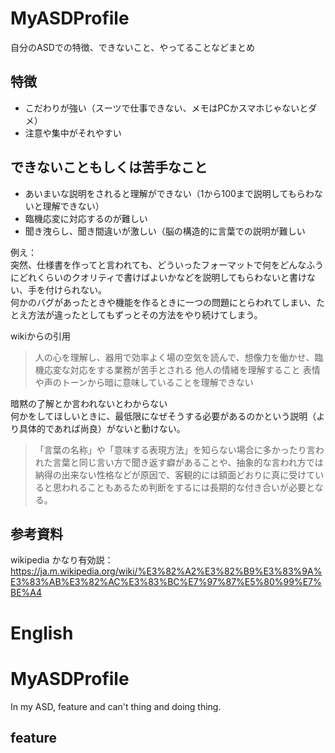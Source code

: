 # MyASDProfile
自分のASDでの特徴、できないこと、やってることなどまとめ

## 特徴
- こだわりが強い（スーツで仕事できない、メモはPCかスマホじゃないとダメ）
- 注意や集中がそれやすい

## できないこともしくは苦手なこと
- あいまいな説明をされると理解ができない（1から100まで説明してもらわないと理解できない）
- 臨機応変に対応するのが難しい
- 聞き洩らし、聞き間違いが激しい（脳の構造的に言葉での説明が難しい

例え：<br>
突然、仕様書を作ってと言われても、どういったフォーマットで何をどんなふうにどれくらいのクオリティで書けばよいかなどを説明してもらわないと書けない、手を付けられない。<br>
何かのバグがあったときや機能を作るときに一つの問題にとらわれてしまい、たとえ方法が違ったとしてもずっとその方法をやり続けてしまう。

wikiからの引用
> 人の心を理解し、器用で効率よく場の空気を読んで、想像力を働かせ、臨機応変な対応をする業務が苦手とされる
> 他人の情緒を理解すること
> 表情や声のトーンから暗に意味していることを理解できない

暗黙の了解とか言われないとわからない<br>
何かをしてほしいときに、最低限になぜそうする必要があるのかという説明（より具体的であれば尚良）がないと動けない。

> 「言葉の名称」や「意味する表現方法」を知らない場合に多かったり言われた言葉と同じ言い方で聞き返す癖があることや、抽象的な言われ方では納得の出来ない性格などが原因で、客観的には額面どおりに真に受けていると思われることもあるため判断をするには長期的な付き合いが必要となる。

## 参考資料
wikipedia かなり有効説：https://ja.m.wikipedia.org/wiki/%E3%82%A2%E3%82%B9%E3%83%9A%E3%83%AB%E3%82%AC%E3%83%BC%E7%97%87%E5%80%99%E7%BE%A4

# English
# MyASDProfile
In my ASD, feature and can't thing and doing thing.

## feature
